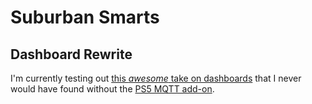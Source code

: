 # Suburban Smarts

## Dashboard Rewrite

I'm currently testing out [this *awesome* take on dashboards](https://community.home-assistant.io/t/a-different-take-on-designing-a-lovelace-ui/162594) that I never would have found without the [PS5 MQTT add-on](https://github.com/FunkeyFlo/ps5-mqtt).